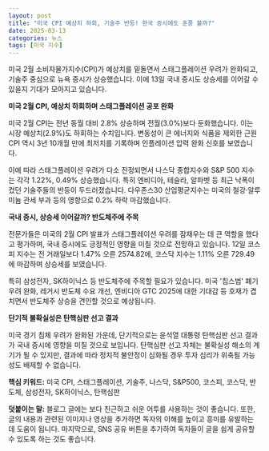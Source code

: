 ```yaml
---
layout: post
title: "미국 CPI 예상치 하회, 기술주 반등! 한국 증시에도 훈풍 불까?"
date: 2025-03-13
categories: 뉴스
tags: [미국 지수]
---
```


미국 2월 소비자물가지수(CPI)가 예상치를 밑돌면서 스태그플레이션 우려가 완화되고, 기술주 중심으로 뉴욕 증시가 상승했습니다. 이에 13일 국내 증시도 상승세를 이어갈 수 있을지 기대가 모아지고 있습니다.

**미국 2월 CPI, 예상치 하회하며 스태그플레이션 공포 완화**

미국 2월 CPI는 전년 동월 대비 2.8% 상승하며 전월(3.0%)보다 둔화했습니다.  이는 시장 예상치(2.9%)도 하회하는 수치입니다. 변동성이 큰 에너지와 식품을 제외한 근원 CPI 역시 3년 10개월 만에 최저치를 기록하며 인플레이션 압력 완화 신호를 보였습니다.

이에 따라 스태그플레이션 우려가 다소 진정되면서 나스닥 종합지수와 S&P 500 지수는 각각 1.22%, 0.49% 상승했습니다. 특히 엔비디아, 테슬라, 알파벳 등 최근 낙폭이 컸던 기술주들의 반등이 두드러졌습니다. 다우존스30 산업평균지수는 미국의 철강·알루미늄 관세 부과 등의 영향으로 0.2% 하락 마감했습니다.

**국내 증시, 상승세 이어갈까? 반도체주에 주목**

전문가들은 미국의 2월 CPI 발표가 스태그플레이션 우려를 잠재우는 데 큰 역할을 했다고 평가하며, 국내 증시에도 긍정적인 영향을 미칠 것으로 전망하고 있습니다.  12일 코스피 지수는 전 거래일보다 1.47% 오른 2574.82에, 코스닥 지수는 1.11% 오른 729.49에 마감하며 상승세를 보였습니다.

특히 삼성전자, SK하이닉스 등 반도체주에 주목할 필요가 있습니다.  미국 '칩스법' 폐기 우려 완화, 레거시 반도체 수요 개선, 엔비디아 GTC 2025에 대한 기대감 등 호재가 겹치면서 반도체주 상승을 견인할 것으로 예상됩니다.

**단기적 불확실성은 탄핵심판 선고 결과**

미국 경기 침체 우려가 완화된 가운데, 단기적으로는 윤석열 대통령 탄핵심판 선고 결과가 국내 증시에 영향을 미칠 것으로 보입니다.  탄핵심판 선고 자체는 불확실성 해소의 계기가 될 수 있지만, 결과에 따라 정치적 불안정이 심화될 경우 투자 심리가 위축될 가능성도 배제할 수 없습니다.


**핵심 키워드:** 미국 CPI, 스태그플레이션, 기술주, 나스닥, S&P500, 코스피, 코스닥, 반도체, 삼성전자, SK하이닉스, 탄핵심판


**덧붙이는 말:**  블로그 글에는 보다 친근하고 쉬운 어투를 사용하는 것이 좋습니다.  또한,  글의 내용과 관련된 이미지나 영상을 추가하면 독자의 이해를 높이고 흥미를 유발하는 데 도움이 됩니다.  마지막으로,  SNS 공유 버튼을 추가하여 독자들이 글을 쉽게 공유할 수 있도록 하는 것도 좋습니다.

